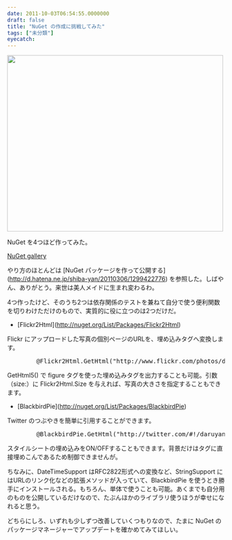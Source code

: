 ```yaml
---
date: 2011-10-03T06:54:55.0000000
draft: false
title: "NuGet の作成に挑戦してみた"
tags: ["未分類"]
eyecatch: 
---
```

<p><a href="http://blog.daruyanagi.net/archives/256/sshot-2" rel="attachment wp-att-257"><img src="http://blog.daruyanagi.net/wp-content/uploads/2011/10/sshot-2-500x408.png" alt="" title="sshot-2" width="500" height="408" class="alignnone size-medium wp-image-257" /></a></p><p>NuGet を4つほど作ってみた。</p><p><a href="http://nuget.org/List/Search?searchTerm=author:%20daruyanagi">NuGet gallery</a></p><p>やり方のほとんどは [NuGet パッケージを作って公開する](<a href="http://d.hatena.ne.jp/shiba-yan/20110306/1299422776">http://d.hatena.ne.jp/shiba-yan/20110306/1299422776</a>) を参照した。しばやん、ありがとう。来世は美人メイドに生まれ変わるわ。</p><p>4つ作ったけど、そのうち2つは依存関係のテストを兼ねて自分で使う便利関数を切りわけただけのもので、実質的に役に立つのは2つだけだ。</p>

<ul>
<li>[Flickr2Html](<a href="http://nuget.org/List/Packages/Flickr2Html">http://nuget.org/List/Packages/Flickr2Html</a>)</li>
</ul><p>    Flickr にアップロードした写真の個別ページのURLを、埋め込みタグへ変換します。</p>
<pre class="code" data-unlink>        @Flickr2Html.GetHtml(&#34;http://www.flickr.com/photos/daruyanagi/6171600135/&#34;)</pre><p>    GetHtml5() で figure タグを使った埋め込みタグを出力することも可能。引数（size:）に Flickr2Html.Size を与えれば、写真の大きさを指定することもできます。</p>

<ul>
<li>[BlackbirdPie](<a href="http://nuget.org/List/Packages/BlackbirdPie">http://nuget.org/List/Packages/BlackbirdPie</a>)</li>
</ul><p>    Twitter のつぶやきを簡単に引用することができます。</p>
<pre class="code" data-unlink>        @BlackbirdPie.GetHtml(&#34;http://twitter.com/#!/daruyanagi/status/120962210225852417&#34;)</pre><p>    スタイルシートの埋め込みをON/OFFすることもできます。背景だけはタグに直接埋めこんであるため制御できませんが。</p><p>ちなみに、DateTimeSupport はRFC2822形式への変換など、StringSupport にはURLのリンク化などの拡張メソッドが入っていて、BlackbirdPie を使うとき勝手にインストールされる。もちろん、単体で使うことも可能。あくまでも自分用のものを公開しているだけなので、たぶんほかのライブラリ使うほうが幸せになれると思う。</p><p>どちらにしろ、いずれも少しずつ改善していくつもりなので、たまに NuGet のパッケージマネージャーでアップデートを確かめてみてほしい。</p>
